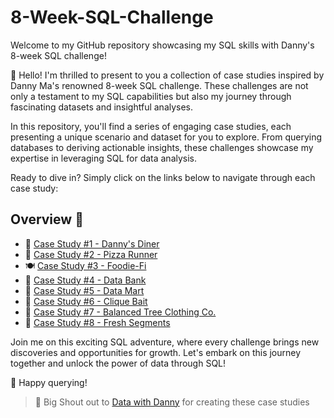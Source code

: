 # 8-Week-SQL-Challenge

Welcome to my GitHub repository showcasing my SQL skills with Danny's 8-week SQL challenge! 

👋 Hello! I'm thrilled to present to you a collection of case studies inspired by Danny Ma's renowned 8-week SQL challenge. 
These challenges are not only a testament to my SQL capabilities but also my journey through fascinating datasets and insightful analyses.

In this repository, you'll find a series of engaging case studies, each presenting a unique scenario and dataset for you to explore. 
From querying databases to deriving actionable insights, these challenges showcase my expertise in leveraging SQL for data analysis.

Ready to dive in? Simply click on the links below to navigate through each case study:

## Overview :bookmark:
- 🍲 [Case Study #1 - Danny's Diner](https://github.com/datatoolbelt/8-Week-SQL-Challenge/blob/7a569fb9b845955846acc07da121e88a5048872f/Case%20Study%20%231%20-%20Danny's%20Diner/solution.md) 
- 🍕 [Case Study #2 - Pizza Runner](link)  
- 🍽️ [Case Study #3 - Foodie-Fi](link)  
- 🏦 [Case Study #4 - Data Bank](link)  
- 🛒 [Case Study #5 - Data Mart](link)  
- 🚨 [Case Study #6 - Clique Bait](link)  
- 👚 [Case Study #7 - Balanced Tree Clothing Co.](link)
- 🎏 [Case Study #8 - Fresh Segments](link)

Join me on this exciting SQL adventure, where every challenge brings new discoveries and opportunities for growth. Let's embark on this journey together and unlock the power of data through SQL!

:checkered_flag: Happy querying!





> 📢 Big Shout out to [Data with Danny](https://www.linkedin.com/company/datawithdanny/) for creating these case studies

